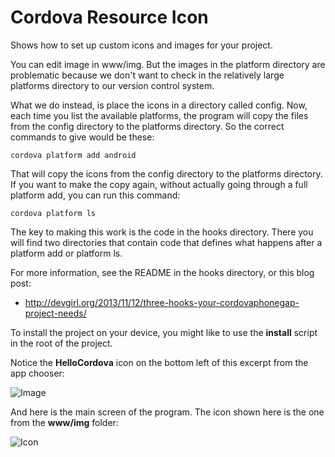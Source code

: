 # Cordova Resource Icon

Shows how to set up custom icons and images for your project.

You can edit image in www/img. But the images in the platform directory
are problematic because we don't want to check in the relatively large
platforms directory to our version control system.

What we do instead, is place the icons in a directory called config. Now,
each time you list the available platforms, the program will copy the 
files from the config directory to the platforms directory. So the correct
commands to give would be these:

	cordova platform add android
	
That will copy the icons from the config directory to the platforms
directory. If you want to make the copy again, without actually going
through a full platform add, you can run this command:
	
	cordova platform ls
	
The key to making this work is the code in the hooks directory. There
you will find two directories that contain code that defines what
happens after a platform add or platform ls. 

For more information, see the README in the hooks directory, or this
blog post:

- <http://devgirl.org/2013/11/12/three-hooks-your-cordovaphonegap-project-needs/>
	
To install the project on your device, you might like to use the 
**install** script in the root of the project.

Notice the **HelloCordova** icon on the bottom left of this excerpt
from the app chooser:

![Image](https://drive.google.com/uc?export=view&id=0B25UTAlOfPRGWEpYazZTdkJMUE0)

And here is the main screen of the program. The icon shown here is the one 
from the **www/img** folder:

![Icon](https://drive.google.com/uc?export=view&id=0B25UTAlOfPRGemRlOVB4SnBnRHc)

